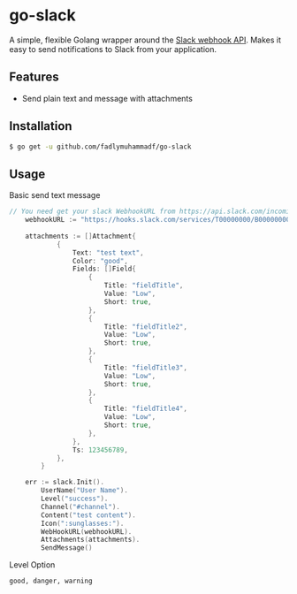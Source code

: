 # go-slack

A simple, flexible Golang wrapper around the [Slack webhook API](https://api.slack.com). Makes it easy to send notifications to Slack from your application.

## Features
* Send plain text and message with attachments

## Installation
```sh
$ go get -u github.com/fadlymuhammadf/go-slack
```

## Usage
Basic send text message
```go
// You need get your slack WebhookURL from https://api.slack.com/incoming-webhooks
	webhookURL := "https://hooks.slack.com/services/T00000000/B00000000/XXXXXXXXXXXXXXXXXXXXXXXX"
  
	attachments := []Attachment{
    		{
    			Text: "test text",
    			Color: "good",
    			Fields: []Field{
    				{
    					Title: "fieldTitle",
    					Value: "Low",
    					Short: true,
    				},
    				{
    					Title: "fieldTitle2",
    					Value: "Low",
    					Short: true,
    				},
    				{
    					Title: "fieldTitle3",
    					Value: "Low",
    					Short: true,
    				},
    				{
    					Title: "fieldTitle4",
    					Value: "Low",
    					Short: true,
    				},
    			},
    			Ts: 123456789,
    		},
    	}

	err := slack.Init().
        UserName("User Name").
        Level("success").
        Channel("#channel").
        Content("test content").
        Icon(":sunglasses:").
        WebHookURL(webhookURL).
        Attachments(attachments).
        SendMessage()
```

Level Option
```level
good, danger, warning
